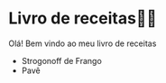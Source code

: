 # Livro de receitas:woman_cook:

Olá! Bem vindo ao meu livro de receitas 

- Strogonoff de Frango
- Pavê 